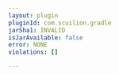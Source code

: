 ```yaml
---
layout: plugin
pluginId: com.scuilion.gradle
jarSha1: INVALID
isJarAvailable: false
error: NONE
violations: []

---
```

